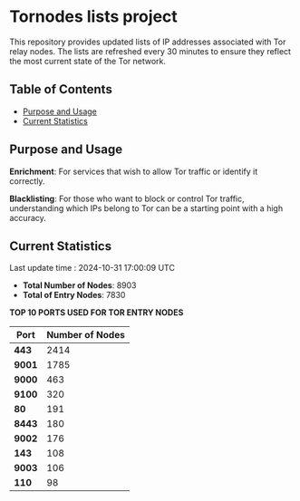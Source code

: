 # Tornodes lists project

This repository provides updated lists of IP addresses associated with Tor relay nodes. The lists are refreshed every 30 minutes to ensure they reflect the most current state of the Tor network.

## Table of Contents

- [Purpose and Usage](#purpose-and-usage)
- [Current Statistics](#current-statistics)


## Purpose and Usage

**Enrichment**: For services that wish to allow Tor traffic or identify it correctly.

**Blacklisting**: For those who want to block or control Tor traffic, understanding which IPs belong to Tor can be a starting point with a high accuracy.

## Current Statistics

Last update time : 2024-10-31 17:00:09 UTC

- **Total Number of Nodes**: 8903
- **Total of Entry Nodes**: 7830

**TOP 10 PORTS USED FOR TOR ENTRY NODES**

| **Port** | **Number of Nodes** |
|------|-----------------|
| **443**   | 2414  |
| **9001**   | 1785  |
| **9000**   | 463  |
| **9100**   | 320  |
| **80**   | 191  |
| **8443**   | 180  |
| **9002**   | 176  |
| **143**   | 108  |
| **9003**   | 106  |
| **110**   | 98  |

